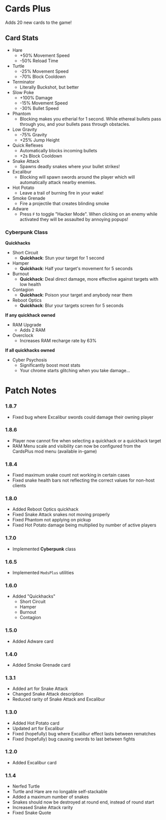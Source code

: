 # Cards Plus
Adds 20 new cards to the game!

## Card Stats
- Hare
	- +50% Movement Speed
	- -50% Reload Time
- Turtle
	- -25% Movement Speed
	- -70% Block Cooldown
- Terminator
	- Literally Buckshot, but better
- Slow Poke
	- +100% Damage
	- -15% Movement Speed
	- -30% Bullet Speed
- Phantom
	- Blocking makes you etherial for 1 second. While ethereal bullets pass through you, and your bullets pass through obstacles.
- Low Gravity
	- -75% Gravity
	- +25% Jump Height
- Quick Reflexes
	- Automatically blocks incoming bullets
	- +2s Block Cooldown
- Snake Attack
	- Spawns deadly snakes where your bullet strikes!
- Excalibur
	- Blocking will spawn swords around the player which will automatically attack nearby enemies.
- Hot Potato
	- Leave a trail of burning fire in your wake!
- Smoke Grenade
	- Fire a projectile that creates blinding smoke
- Adware
	- Press `F` to toggle "Hacker Mode". When clicking on an enemy while activated they will be assaulted by annoying popups!

### Cyberpunk Class
**Quickhacks**
- Short Circuit
	- **Quickhack**: Stun your target for 1 second
- Hamper
	- **Quickhack**: Half your target's movement for 5 seconds
- Burnout
	- **Quickhack**: Deal direct damage, more effective against targets with low health
- Contagion
	- **Quickhack**: Poison your target and anybody near them
- Reboot Optics
	- **Quickhack**: Blur your targets screen for 5 seconds

**If any quickhack owned**
- RAM Upgrade
	- Adds 2 RAM
- Overclock
	- Increases RAM recharge rate by 63%

**If all quickhacks owned**
- Cyber Psychosis
	- Significantly boost most stats
	- Your chrome starts glitching when you take damage...

# Patch Notes

### 1.8.7
- Fixed bug where Excalibur swords could damage their owning player

### 1.8.6
- Player now cannot fire when selecting a quickhack or a quickhack target
- RAM Menu scale and visibility can now be configured from the CardsPlus mod menu (available in-game)

### 1.8.4
- Fixed maximum snake count not working in certain cases
- Fixed snake health bars not reflecting the correct values for non-host clients

### 1.8.0
- Added Reboot Optics quickhack
- Fixed Snake Attack snakes not moving properly
- Fixed Phantom not applying on pickup
- Fixed Hot Potato damage being multiplied by number of active players

### 1.7.0
- Implemented **Cyberpunk** class

### 1.6.5
- Implemented `ModsPlus` utilities

### 1.6.0
- Added "Quickhacks"
    - Short Circuit
    - Hamper
    - Burnout
    - Contagion

### 1.5.0
- Added Adware card

### 1.4.0
- Added Smoke Grenade card

### 1.3.1
- Added art for Snake Attack
- Changed Snake Attack description
- Reduced rarity of Snake Attack and Excalibur

### 1.3.0
- Added Hot Potato card
- Updated art for Excalibur
- Fixed (hopefully) bug where Excalibur effect lasts between rematches
- Fixed (hopefully) bug causing swords to last between fights

### 1.2.0
- Added Excalibur card

### 1.1.4
- Nerfed Turtle
- Turtle and Hare are no longable self-stackable
- Added a maximum number of snakes
- Snakes should now be destroyed at round end, instead of round start
- Increased Snake Attack rarity
- Fixed Snake Quote